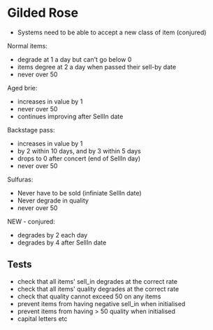 Gilded Rose
===========

- Systems need to be able to accept a new class of item (conjured)

Normal items:
- degrade at 1 a day but can't go below 0
- items degree at 2 a day when passed their sell-by date
- never over 50

Aged brie:
- increases in value by 1
- never over 50
- continues improving after SellIn date

Backstage pass:
- increases in value by 1
- by 2 within 10 days, and by 3 within 5 days
- drops to 0 after concert (end of SellIn day)
- never over 50

Sulfuras:
- Never have to be sold (infiniate SellIn date)
- Never degrade in quality
- never over 50

NEW - conjured:
- degrades by 2 each day
- degrades by 4 after SellIn date

## Tests

- check that all items' sell_in degrades at the correct rate
- check that all items' quality degrades at the correct rate
- check that quality cannot exceed 50 on any items
- prevent items from having negative sell_in when initialised
- prevent items from having > 50 quality when initialised
- capital letters etc